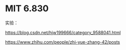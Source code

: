 # MIT 6.830

实验：

https://blog.csdn.net/hjw199666/category_9588041.html

https://www.zhihu.com/people/zhi-yue-zhang-42/posts